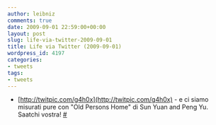 ```yaml
---
author: leibniz
comments: true
date: 2009-09-01 22:59:00+00:00
layout: post
slug: life-via-twitter-2009-09-01
title: Life via Twitter (2009-09-01)
wordpress_id: 4197
categories:
- tweets
tags:
- tweets
---
```



	
  * [http://twitpic.com/g4h0x](http://twitpic.com/g4h0x) - e ci siamo misurati pure con "Old Persons Home" di Sun Yuan and Peng Yu. Saatchi vostra! [#](http://twitter.com/leibniz/statuses/3696462508)


